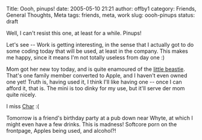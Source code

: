 Title: Oooh, pinups!
date: 2005-05-10 21:21
author: offby1
category: Friends, General Thoughts, Meta
tags: friends, meta, work
slug: oooh-pinups
status: draft

Well, I can't resist this one, at least for a while. Pinups!

Let's see -- Work is getting interesting, in the sense that I actually got to do some coding today that will be used, at least in the company. This makes me happy, since it means I'm not totally useless from day one :)

Mom got her new toy today, and is quite enamoured of the [little beastie](<http://www.apple.com/macmini/>). That's one family member converted to Apple, and I haven't even owned one yet! Truth is, having used it, I think I'll like having one \-- once I can afford it, that is. The mini is too dinky for my use, but it'll serve der mom quite nicely.

I miss [Char](http://xraystar.livejournal.com) :(

Tomorrow is a friend's birthday party at a pub down near Whyte, at which I might even have a few drinks. This is madness! Softcore porn on the frontpage, Apples being used, and alcohol?!
